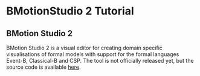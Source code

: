# BMotionStudio 2 Tutorial

## BMotion Studio 2

BMotion Studio 2 is a visual editor for creating domain specific visualisations of formal models with support for the formal languages Event-B, Classical-B and CSP. The tool is not officially released yet, but the source code is available [here](https://github.com/bendisposto/prob2).

